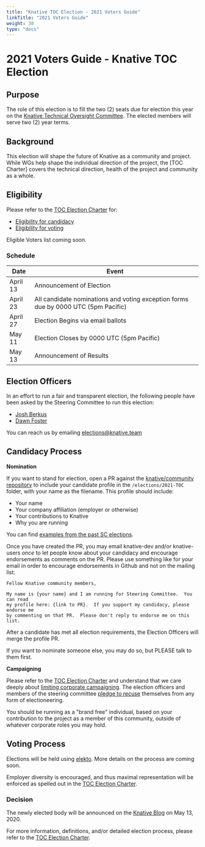 ```yaml
---
title: "Knative TOC Election - 2021 Voters Guide"
linkTitle: "2021 Voters Guide"
weight: 30
type: "docs"
---
```


# 2021 Voters Guide - Knative TOC Election

## Purpose

The role of this election is to fill the two (2) seats due for election this year on the [Knative Technical Oversight Committee]. The elected
members will serve two (2) year terms.

## Background

This election will shape the future of Knative as a community and project.
While WGs help shape the individual direction of the project, the
[TOC Charter] covers the technical direction, health of the project
and community as a whole.

## Eligibility

Please refer to the [TOC Election Charter] for:

- [Eligibility for candidacy]
- [Eligibility for voting] 

Eligible Voters list coming soon.

### Schedule

| Date         | Event                    |
| ------------ | ------------------------ |
| April 13     | Announcement of Election |
| April 23     | All candidate nominations and voting exception forms due by 0000 UTC (5pm Pacific) |
| April 27     | Election Begins via email ballots |
| May 11       | Election Closes by 0000 UTC (5pm Pacific) |
| May 13       | Announcement of Results |

## Election Officers

In an effort to run a fair and transparent election, the following people
have been asked by the Steering Committee to run this election:

- [Josh Berkus](https://github.com/jberkus)
- [Dawn Foster](https://github.com/geekygirldawn)

You can reach us by emailing elections@knative.team

## Candidacy Process

**Nomination**

If you want to stand for election, open a PR against the
[knative/community repository](https://github.com/knative/community) to include
your candidate profile in the `/elections/2021-TOC` folder, with your name as the
filename.  This profile should include:

* Your name
* Your company affiliation (employer or otherwise)
* Your contributions to Knative
* Why you are running

You can find [examples from the past SC elections](https://github.com/knative/community/tree/main/elections/2020/SC).

Once you have created the PR, you may email knative-dev and/or knative-users *once* to let
people know about your candidacy and encourage endorsements as comments on the PR.
Please use something like for your email in order to encourage endorsements
in Github and not on the mailing list:

```
Fellow Knative community members,

My name is {your name} and I am running for Steering Committee.  You can read
my profile here: {link to PR}.  If you support my candidacy, please endorse me
by commenting on that PR.  Please don't reply to endorse me on this list.
```

After a candidate has met all election requirements, the Election Officers will
merge the profile PR.

If you want to nominate someone else, you may do so, but PLEASE talk to them
first.

**Campaigning**

Please refer to the [TOC Election Charter] and understand
that we care deeply about [limiting corporate campaigning]. The election
officers and members of the steering committee [pledge to recuse] themselves
from any form of electioneering.

You should be running as a "brand free" individual, based on your contribution
to the project as a member of this community, outside of whatever corporate
roles you may hold.

## Voting Process

Elections will be held using [elekto](https://elekto.io/). More 
details on the process are coming soon.

Employer diversity is encouraged, and thus maximal representation will be
enforced as spelled out in the [TOC Election Charter].

### Decision

The newly elected body will be announced on the [Knative Blog] on May 13, 2020.

For more information, definitions, and/or detailed election process, please refer to
the [TOC Election Charter].

[Knative Technical Oversight Committee]: https://github.com/knative/community/blob/master/TECH-OVERSIGHT-COMMITTEE.md
[TOC Election Charter]: https://github.com/knative/community/blob/master/mechanics/TOC.md

[limiting corporate campaigning]: https://github.com/kubernetes/steering/blob/master/elections.md#limiting-corporate-campaigning
[pledge to recuse]: https://github.com/kubernetes/steering/blob/master/elections.md#steering-committee-and-election-officer-recusal

[Knative Blog]: https://knative.dev/blog/

[Eligibility for candidacy]: https://github.com/knative/community/blob/master/mechanics/TOC.md#candidate-eligibility
[Eligibility for voting]: https://github.com/knative/community/blob/master/mechanics/TOC.md#candidate-eligibility#voter-eligibility
